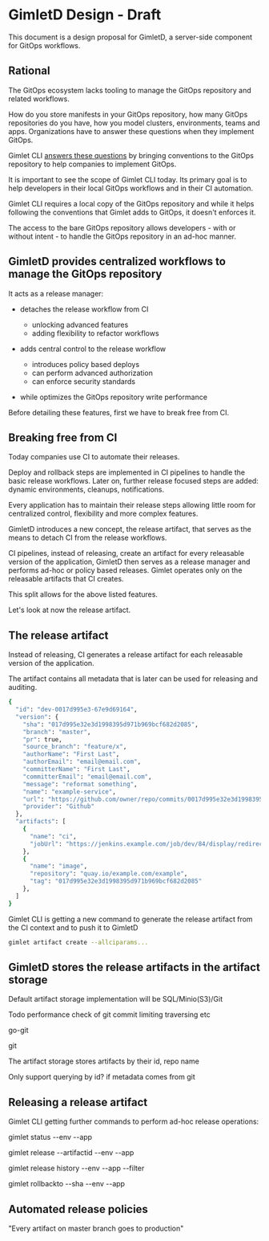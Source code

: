 # GimletD Design - Draft

This document is a design proposal for GimletD, a server-side component for GitOps workflows.

## Rational

The GitOps ecosystem lacks tooling to manage the GitOps repository and related workflows.

How do you store manifests in your GitOps repository, how many GitOps repositories do you have, how you model clusters, environments, teams and apps. Organizations have to answer these questions when they implement GitOps.

Gimlet CLI [answers these questions]([https://gimlet.io/gimlet-cli/concepts/](https://gimlet.io/gimlet-cli/concepts/)) by bringing conventions to the GitOps repository to help companies to implement GitOps.

It is important to see the scope of Gimlet CLI today. Its primary goal is to help developers in their local GitOps workflows and in their CI automation.

Gimlet CLI requires a local copy of the GitOps repository and while it helps following the conventions that Gimlet adds to GitOps, it doesn't enforces it.

The access to the bare GitOps repository allows developers - with or without intent - to handle the GitOps repository in an ad-hoc manner.

## GimletD provides centralized workflows to manage the GitOps repository

It acts as a release manager:

- detaches the release workflow from CI
    - unlocking advanced features
    - adding flexibility to refactor workflows

- adds central control to the release workflow
    - introduces policy based deploys
    - can perform advanced authorization
    - can enforce security standards

- while optimizes the GitOps repository write performance

Before detailing these features, first we have to break free from CI.

## Breaking free from CI

Today companies use CI to automate their releases.

Deploy and rollback steps are implemented in CI pipelines to handle the basic release workflows. Later on, further release focused steps are added: dynamic environments, cleanups, notifications.

Every application has to maintain their release steps allowing little room for centralized control, flexibility and more complex features.

GimletD introduces a new concept, the release artifact, that serves as the means to detach CI from the release workflows.

CI pipelines, instead of releasing, create an artifact for every releasable version of the application, GimletD then serves as a release manager and performs ad-hoc or policy based releases. Gimlet operates only on the releasable artifacts that CI creates.

This split allows for the above listed features.

Let's look at now the release artifact.

## The release artifact

Instead of releasing, CI generates a release artifact for each releasable version of the application.

The artifact contains all metadata that is later can be used for releasing and auditing.

```bash
{
  "id": "dev-0017d995e3-67e9d69164",
  "version": {
    "sha": "017d995e32e3d1998395d971b969bcf682d2085",
    "branch": "master",
    "pr": true,
    "source_branch": "feature/x", 
    "authorName": "First Last",
    "authorEmail": "email@email.com",
    "committerName": "First Last",
    "committerEmail": "email@email.com",
    "message": "reformat something",
    "name": "example-service",
    "url": "https://github.com/owner/repo/commits/0017d995e32e3d1998395d971b969bcf682d2085",
    "provider": "Github"
  },
  "artifacts": [
    {
      "name": "ci",
      "jobUrl": "https://jenkins.example.com/job/dev/84/display/redirect",
    },
    {
      "name": "image",
      "repository": "quay.io/example.com/example",
      "tag": "017d995e32e3d1998395d971b969bcf682d2085"
    },
  ]
}
```

Gimlet CLI is getting a new command to generate the release artifact from the CI context and to push it to GimletD

```bash
gimlet artifact create --allciparams...
```

## GimletD stores the release artifacts in the artifact storage

Default artifact storage implementation will be SQL/Minio(S3)/Git

Todo performance check of git commit limiting traversing etc

go-git

git

The artifact storage stores artifacts by their id, repo name

Only support querying by id? if metadata comes from git

## Releasing a release artifact

Gimlet CLI getting further commands to perform ad-hoc release operations:

gimlet status --env --app

gimlet release --artifactid --env --app

gimlet release history --env --app --filter

gimlet rollbackto --sha --env --app

## Automated release policies

"Every artifact on master branch goes to production"